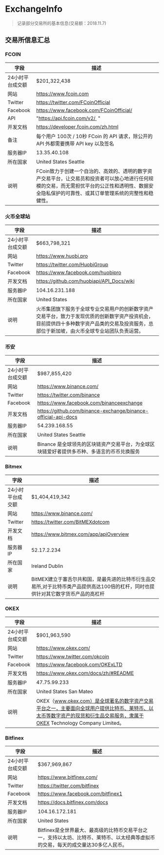 # ExchangeInfo
> 记录部分交易所的基本信息(交易额：2018.11.7)

## 交易所信息汇总
### FCOIN
|字段|描述|
|------ |------|
|24小时平台成交额|$201,322,438|
|网站|https://www.fcoin.com|
|Twitter|https://twitter.com/FCoinOfficial|
|Facebook|https://www.facebook.com/FCoinOfficial/|
|API|"https://api.fcoin.com/v2/  "|
|开发文档|https://developer.fcoin.com/zh.html|
|备注|每个用户 100次 / 10秒 FCoin 的 API 请求，除公开的 API 外都需要携带 API key 以及签名|
|服务器IP|13.35.40.108|
|所在国家|United States Seattle|
|说明|FCoin致力于创建一个自治的、高效的、透明的数字资产交易平台，让交易员和投资者可以放心地进行任何规模的交易，而无需担忧平台的公正性和透明性、数据安全隐私保护的可靠性、或其订单管理系统的完整性和稳健性。|

### 火币全球站
|字段|描述|
|------ |------|
|24小时平台成交额|$663,798,321|
|网站|https://www.huobi.pro|
|Twitter|https://twitter.com/HuobiGroup|
|Facebook|https://www.facebook.com/huobipro|
|开发文档|https://github.com/huobiapi/API_Docs/wiki|
|服务器IP|104.16.231.188|
|所在国家|United States|
|说明|火币集团旗下服务于全球专业交易用户的创新数字资产交易平台，致力于发现优质的创新数字资产投资机会，目前提供四十多种数字资产品类的交易及投资服务，总部位于新加坡，由火币全球专业站团队负责运营。|

### 币安
|字段|描述|
|------ |------|
|24小时平台成交额|$987,855,420|
|网站|https://www.binance.com/|
|Twitter|https://twitter.com/binance|
|Facebook|https://www.facebook.com/binanceexchange|
|开发文档|https://github.com/binance-exchange/binance-official-api-docs|
|服务器IP|54.239.168.55|
|所在国家|United States Seattle |
|说明|Binance 是全球领先的区块链资产交易平台，为全球区块链爱好者提供多币种、多语言的币币兑换服务|

### Bitmex
|字段|描述|
|------ |------|
|24小时平台成交额|$1,404,419,342|
|网站|https://www.binance.com/|
|Twitter|https://twitter.com/BitMEXdotcom|
|开发文档|https://www.bitmex.com/app/apiOverview|
|服务器IP|52.17.2.234|
|所在国家|Ireland Dublin |
|说明|BitMEX建立于塞舌尔共和国，是最先进的比特币衍生品交易所,对于比特币类产品提供高达100倍的杠杆，同时也提供针对其它数字货币产品的高杠杆|

### OKEX
|字段|描述|
|------ |------|
|24小时平台成交额|$901,963,590|
|网站|https://www.okex.com/|
|Twitter|https://www.twitter.com/okcoin|
|Facebook|https://www.facebook.com/OKExLTD|
|开发文档|https://www.okex.com/docs/zh/#README|
|服务器IP|47.75.99.233|
|所在国家|	United States  	San Mateo |
|说明|OKEX（www.okex.com）是全球著名的数字资产交易平台之一，主要面向全球用户提供比特币、莱特币、以太币等数字资产的现货和衍生品交易服务，隶属于OKEX Technology Company Limited。|

### Bitfinex
|字段|描述|
|------ |------|
|24小时平台成交额|$367,969,867|
|网站|https://www.bitfinex.com/|
|Twitter|https://twitter.com/bitfinex|
|Facebook|https://www.facebook.com/bitfinex1|
|开发文档|https://docs.bitfinex.com/docs|
|服务器IP|104.16.172.181|
|所在国家|	United States  	 |
|说明|Bitfinex是全世界最大、最高级的比特币交易平台之一，支持以太坊、比特币、莱特币、以太经典等虚拟币的交易，每天的成交量达30多亿人民币。|
